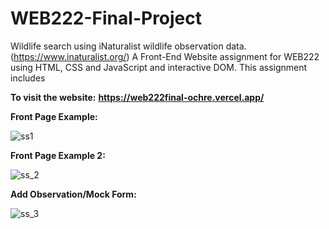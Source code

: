 # WEB222-Final-Project

Wildlife search using iNaturalist wildlife observation data. (https://www.inaturalist.org/) 
A Front-End Website assignment for WEB222 using HTML, CSS and JavaScript and interactive DOM.
This assignment includes 

**To visit the website:**
**https://web222final-ochre.vercel.app/**

**Front Page Example:**

![ss1](https://user-images.githubusercontent.com/76608746/137082599-e6cde639-6c6e-4293-9420-854e14eed855.png)

**Front Page Example 2:**

![ss_2](https://user-images.githubusercontent.com/76608746/137082845-90e3c74b-23b0-43c3-b452-020b244d53a2.png)

**Add Observation/Mock Form:**

![ss_3](https://user-images.githubusercontent.com/76608746/137082970-a602ab33-0119-47dc-b292-0583a00aa088.png)
